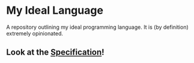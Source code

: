 # My Ideal Language

A repository outlining my ideal programming language. It is (by definition) extremely opinionated. 

## Look at the [Specification](spec/)!
